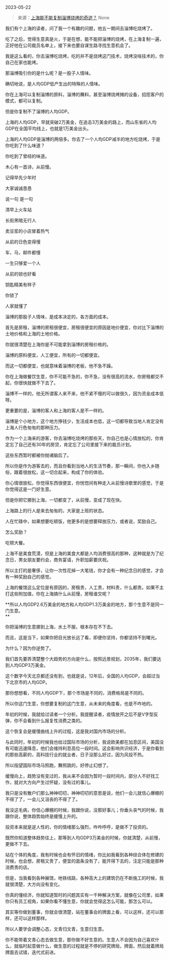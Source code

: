 2023-05-22

> 来源：[上海能不能复制淄博烧烤的奇迹？](http://mp.weixin.qq.com/s?__biz=MzU3NDc5Nzc0NQ==&amp;mid=2247524117&amp;idx=1&amp;sn=2aecc8bace543ffa7d166cde826cd4cb&amp;chksm=fd2e3dcbca59b4dd9ca9b09fb9446ef782fe55c94a24520c3429a1ad4c865b057a9ebc112a28&amp;scene=127#wechat_redirect)
> None

我们有个上海的读者，问了我一个有趣的问题，他五一期间去淄博吃烧烤了。

吃了之后，觉得生意真是火，于是在想，能不能把淄博的烧烤，在上海复制一遍，正好他在公司裁员名单上，接下来也要自谋生路寻找生意机会了。

我是这么看的，你去淄博吃烧烤，吃的并不是烧烤这门技术，烧烤没啥技术的，你自己在家也能烤。

那淄博吸引你的是什么呢？是一股子人情味。  

确切地说，是人均GDP低产生出的特殊的人情味。  

你在上海可以复制淄博的原料，淄博的蘸料，甚至淄博烧烤摊的设备，招揽客户的模式，都可以复制。  

但是你复制不了淄博的人均GDP。

上海的人均GDP，早就突破2万美金，在追击3万美金的路上，而山东省的人均GDP在全国平均线上，也就是1万美金出头。  

上海的人均GDP是淄博的两倍多。你去了一个人均GDP减半的地方吃烧烤，于是你吃到了什么味道？

你吃到了曾经的味道。

木心有一首诗，从前慢。  

记得早先少年时

大家诚诚恳恳

说一句 是一句

清早上火车站

长街黑暗无行人

卖豆浆的小店冒着热气

从前的日色变得慢

车，马，邮件都慢

一生只够爱一个人

从前的锁也好看

钥匙精美有样子

你锁了

人家就懂了

淄博的那股子人情味，是成本决定的，各方面的成本。  

首先是房租，淄博的房租很便宜，房租很便宜的原因是地价便宜，你对比下淄博的土地价格和上海的土地价格。  

你就很清楚在上海你是不可能拿到淄博的房租价格的。  

淄博的原料便宜，人工便宜，所有的一切都便宜。  

而这一切都便宜，也就意味着淄博的老板，他不急不躁。

你在上海做餐饮生意，你不可能不急的，你不急，没有很高的流水，你房租都交不起，你很快就做不下去了。  

淄博不一样的，他无所谓客人来不来，他不紧不慢的可以做很久，因为资金成本低呀。

更重要的是，淄博的客人和上海的客人是不一样的。  

淄博是个小地方，这个地方挣钱少，生活成本也低，这一切都导致当地人肯定没有上海人行色匆匆的那种压力。  

作为一个上海来的游客，你去淄博吃烧烤的那些天，你自己也是心情放松的，你肯定忘了自己还有30年的房贷，肯定忘了公司里接下来的裁员计划。  

这些东西暂时都被你抛诸脑后了。  

所以你是作为游客去的，而且你看到当地人的生活节奏，那一瞬间，你也入乡随俗，跟着很放松，这一切合起来，构成了你的体验。  

你心情很放松，你觉得东西很便宜，你恍惚间有种走入从前慢诗歌里的感觉，于是你觉得这是一门好生意。  

但是你把它挪到上海，一切都变了，从前慢，变成了现在快。  

上海路上的行人是来去匆匆的，大家是上班的状态。  

人在忙碌中，如果想要吃顿饭，他更多的是想要释放压力，或者说，奖励自己。

怎么奖励？  

吃顿大餐。

上海不是美食荒漠，但是上海的美食大都是人均消费很高的那种，这种就是为了纪念日，男女朋友要约会，商务宴请，升职加薪要庆祝。

所以主打的是奢侈，让你一次性花掉一大笔钱，你才会有一种纪念日的感觉，才会有一种奖励自己的感觉。  

上海的餐馆这么定位是有原因的，房租贵，人工贵，材料贵，什么都贵。如果不主打这些附加值，你在上海搞什么从前慢，房租谁交呢？  

 **所以人均GDP2.6万美金的地方和人均GDP1.3万美金的地方，那个生意不是同一门生意。  
**

你把淄博的生意挪到上海，水土不服，根本存在不下去。  

而且，这是当下，如果你把目光放长远了看，即便你坚持，你都坚持不到曙光。

为什么？因为你逆势了。  

我们首先要弄清楚整个大趋势的方向是什么，按照远景规划，2035年，我们要达到人均GDP3万美金。  

这个数字今天北京都还没有到，也就是说，12年后，全国的人均GDP，会超过当下北京市的人均GDP。  

那你想想看，不同人均GDP下，那个市场是不同的，消费格局是不同的。  

所以你这门生意，你想要复制的这门生意，从未来的角度看，也是不咋地的。

年初的时候，我就给过读者一个分析。我提醒读者，疫情放开之后不是V字型反弹，你不会看到什么报复性消费之类的。  

这个恢复会是缓慢曲线上升的过程，这是我对国内市场的分析。  

与此同时，年初的时候我也给过国际市场的分析，我说欧美都在加息区间，美国没有可能迅速降息，他们会维持利息高位一段时间。这会影响共识经济，于是你看到的那些高薪的，高科技行业的就业者，日子没那么好过，因为风投不热。  

所以指望国际市场马照跑，舞照跳的，好停止幻想了。  

缓慢向上，趋势没有变过的，我从来不会因为暂时一段时间内，部分人不好找工作，就对大方向产生过怀疑，没有过的事儿。  

我只是没有散户们那么神神叨叨，神神叨叨的意思是说，他们一会儿就信心爆棚的不得了了，一会儿又沮丧的不得了了。  

我没这毛病，你信心爆棚的时候，我跟你说，没那好事儿；你垂头丧气的时候，我跟你说，整体趋势始终是缓慢上升的。  

投资本来就是逆人性的，你的情绪那么强烈，咋咋呼呼，是做不了投资的。  

既然你知道整体趋势往上，那等到人均GDP3万美金的时候，你就清楚，从前慢，更做不下去。  

站在个体的角度，我有时候也会有怀旧的情绪，你比如我看到各种综合体在修建的时候，也会想，房租又贵了，便宜的面条没有了，能开得下去的，注定只能是那种消费贵的店。  

但是，当我看到各种展馆，地铁线路，各种高大上的建筑仍在不断施工的时候，我就很清楚，大方向没有变化。  

你真的懂经济，你就知道暂时的问题其实有一千种解决方案，就像在公司里，如果你只有员工视角，如果你看不懂生意，你就会觉得这怎么可能，那怎么可以。  

其实等你做到董事，你就会很清楚，站在董事会的牌面上看，可以这样，还可以那样，还可以这样那样。  

所以人要学会调整心态，文青归文青，生意归生意。  

你不能带着文青心态去做生意，那你做不好生意的。生意人不会因为自己喜欢什么，就临时起意做什么，做生意的过程就是不停的研究牌局，牌面，然后就着牌局牌面去试错，迭代式前进。


